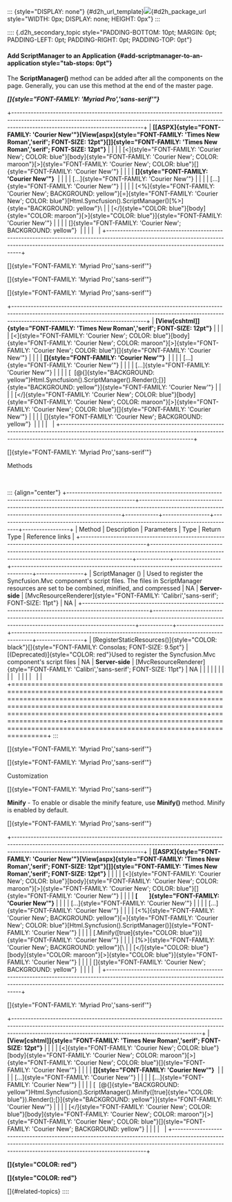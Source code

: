 ::: {style="DISPLAY: none"}
[](ms-xhelp:///?Id=d2h_url_template){#d2h_url_template}![](!package_url!){#d2h_package_url style="WIDTH: 0px; DISPLAY: none; HEIGHT: 0px"}
:::

:::: {.d2h_secondary_topic style="PADDING-BOTTOM: 10pt; MARGIN: 0pt; PADDING-LEFT: 0pt; PADDING-RIGHT: 0pt; PADDING-TOP: 0pt"}
#### Add ScriptManager to an Application {#add-scriptmanager-to-an-application style="tab-stops: 0pt"}

The **ScriptManager()** method can be added after all the components on the page. Generally, you can use this method at the end of the master page.

***[]{style="FONT-FAMILY: 'Myriad Pro','sans-serif'"}*** 

+-----------------------------------------------------------------------------------------------------------------------------------------------------------------------------------------------------------+
| **[\[ASPX]{style="FONT-FAMILY: 'Courier New'"}[View\[aspx]{style="FONT-FAMILY: 'Times New Roman','serif'; FONT-SIZE: 12pt"}[\]]{style="FONT-FAMILY: 'Times New Roman','serif'; FONT-SIZE: 12pt"}**        |
|                                                                                                                                                                                                           |
| [\<]{style="FONT-FAMILY: 'Courier New'; COLOR: blue"}[body]{style="FONT-FAMILY: 'Courier New'; COLOR: maroon"}[\>]{style="FONT-FAMILY: 'Courier New'; COLOR: blue"}[]{style="FONT-FAMILY: 'Courier New'"} |
|                                                                                                                                                                                                           |
| **[]{style="FONT-FAMILY: 'Courier New'"}**                                                                                                                                                                |
|                                                                                                                                                                                                           |
| [...]{style="FONT-FAMILY: 'Courier New'"}                                                                                                                                                                 |
|                                                                                                                                                                                                           |
| [...]{style="FONT-FAMILY: 'Courier New'"}                                                                                                                                                                 |
|                                                                                                                                                                                                           |
| [\<%]{style="FONT-FAMILY: 'Courier New'; BACKGROUND: yellow"}[=]{style="FONT-FAMILY: 'Courier New'; COLOR: blue"}[Html.Syncfusion().ScriptManager()[%\>]{style="BACKGROUND: yellow"}\                     |
| [\</]{style="COLOR: blue"}[body]{style="COLOR: maroon"}[\>]{style="COLOR: blue"}]{style="FONT-FAMILY: 'Courier New'"}                                                                                     |
|                                                                                                                                                                                                           |
| []{style="FONT-FAMILY: 'Courier New'; BACKGROUND: yellow"}                                                                                                                                                |
|                                                                                                                                                                                                           |
|                                                                                                                                                                                                           |
+-----------------------------------------------------------------------------------------------------------------------------------------------------------------------------------------------------------+

[]{style="FONT-FAMILY: 'Myriad Pro','sans-serif'"} 

[]{style="FONT-FAMILY: 'Myriad Pro','sans-serif'"} 

[]{style="FONT-FAMILY: 'Myriad Pro','sans-serif'"} 

+------------------------------------------------------------------------------------------------------------------------------------------------------------------------------------------------------------+
| **[View\[cshtml\]]{style="FONT-FAMILY: 'Times New Roman','serif'; FONT-SIZE: 12pt"}**                                                                                                                      |
|                                                                                                                                                                                                            |
| [\<]{style="FONT-FAMILY: 'Courier New'; COLOR: blue"}[body]{style="FONT-FAMILY: 'Courier New'; COLOR: maroon"}[\>]{style="FONT-FAMILY: 'Courier New'; COLOR: blue"}[]{style="FONT-FAMILY: 'Courier New'"}  |
|                                                                                                                                                                                                            |
| **[]{style="FONT-FAMILY: 'Courier New'"}**                                                                                                                                                                 |
|                                                                                                                                                                                                            |
| [...]{style="FONT-FAMILY: 'Courier New'"}                                                                                                                                                                  |
|                                                                                                                                                                                                            |
| [...]{style="FONT-FAMILY: 'Courier New'"}                                                                                                                                                                  |
|                                                                                                                                                                                                            |
| [  [\@{]{style="BACKGROUND: yellow"}Html.Syncfusion().ScriptManager().Render();[}]{style="BACKGROUND: yellow"}]{style="FONT-FAMILY: 'Courier New'"}                                                        |
|                                                                                                                                                                                                            |
| [\</]{style="FONT-FAMILY: 'Courier New'; COLOR: blue"}[body]{style="FONT-FAMILY: 'Courier New'; COLOR: maroon"}[\>]{style="FONT-FAMILY: 'Courier New'; COLOR: blue"}[]{style="FONT-FAMILY: 'Courier New'"} |
|                                                                                                                                                                                                            |
| []{style="FONT-FAMILY: 'Courier New'; BACKGROUND: yellow"}                                                                                                                                                 |
|                                                                                                                                                                                                            |
|                                                                                                                                                                                                            |
+------------------------------------------------------------------------------------------------------------------------------------------------------------------------------------------------------------+

[]{style="FONT-FAMILY: 'Myriad Pro','sans-serif'"} 

Methods

 

::: {align="center"}
+------------------------------------------------------------------------------------------------------+-----------------------------------------------------------------------------------------------------------------------------------------------------+------------+-----------------+-------------------------------------------------------------------------------------+-----------------+
| Method                                                                                               | Description                                                                                                                                         | Parameters | Type            | Return Type                                                                         | Reference links |
+------------------------------------------------------------------------------------------------------+-----------------------------------------------------------------------------------------------------------------------------------------------------+------------+-----------------+-------------------------------------------------------------------------------------+-----------------+
| ScriptManager ()                                                                                     | Used to register the Syncfusion.Mvc component's script files. The files in ScriptManager resources are set to be combined, minified, and compressed | NA         | **Server-side** | [MvcResourceRenderer]{style="FONT-FAMILY: 'Calibri','sans-serif'; FONT-SIZE: 11pt"} | NA              |
+------------------------------------------------------------------------------------------------------+-----------------------------------------------------------------------------------------------------------------------------------------------------+------------+-----------------+-------------------------------------------------------------------------------------+-----------------+
| [RegisterStaticResources()]{style="COLOR: black"}[]{style="FONT-FAMILY: Consolas; FONT-SIZE: 9.5pt"} | [(Deprecated)]{style="COLOR: red"}Used to register the Syncfusion.Mvc component's script files                                                      | NA         | **Server-side** | [MvcResourceRenderer]{style="FONT-FAMILY: 'Calibri','sans-serif'; FONT-SIZE: 11pt"} | NA              |
|                                                                                                      |                                                                                                                                                     |            |                 |                                                                                     |                 |
|                                                                                                      |                                                                                                                                                     |            |                 |                                                                                     |                 |
+======================================================================================================+=====================================================================================================================================================+============+=================+=====================================================================================+=================+
:::

[]{style="FONT-FAMILY: 'Myriad Pro','sans-serif'"} 

[]{style="FONT-FAMILY: 'Myriad Pro','sans-serif'"} 

Customization

[]{style="FONT-FAMILY: 'Myriad Pro','sans-serif'"} 

**Minify** - To enable or disable the minify feature, use **Minify()** method. Minify is enabled by default.

[]{style="FONT-FAMILY: 'Myriad Pro','sans-serif'"} 

+-----------------------------------------------------------------------------------------------------------------------------------------------------------------------------------------------------------+
| **[\[ASPX]{style="FONT-FAMILY: 'Courier New'"}[View\[aspx]{style="FONT-FAMILY: 'Times New Roman','serif'; FONT-SIZE: 12pt"}[\]]{style="FONT-FAMILY: 'Times New Roman','serif'; FONT-SIZE: 12pt"}**        |
|                                                                                                                                                                                                           |
| [\<]{style="FONT-FAMILY: 'Courier New'; COLOR: blue"}[body]{style="FONT-FAMILY: 'Courier New'; COLOR: maroon"}[\>]{style="FONT-FAMILY: 'Courier New'; COLOR: blue"}[]{style="FONT-FAMILY: 'Courier New'"} |
|                                                                                                                                                                                                           |
| **[        ]{style="FONT-FAMILY: 'Courier New'"}**                                                                                                                                                        |
|                                                                                                                                                                                                           |
| [...]{style="FONT-FAMILY: 'Courier New'"}                                                                                                                                                                 |
|                                                                                                                                                                                                           |
| [...]{style="FONT-FAMILY: 'Courier New'"}                                                                                                                                                                 |
|                                                                                                                                                                                                           |
| [\<%]{style="FONT-FAMILY: 'Courier New'; BACKGROUND: yellow"}[=]{style="FONT-FAMILY: 'Courier New'; COLOR: blue"}[Html.Syncfusion().ScriptManager()]{style="FONT-FAMILY: 'Courier New'"}                  |
|                                                                                                                                                                                                           |
| [.Minify([true]{style="COLOR: blue"})]{style="FONT-FAMILY: 'Courier New'"}                                                                                                                                |
|                                                                                                                                                                                                           |
| [%\>]{style="FONT-FAMILY: 'Courier New'; BACKGROUND: yellow"}[\                                                                                                                                           |
| [\</]{style="COLOR: blue"}[body]{style="COLOR: maroon"}[\>]{style="COLOR: blue"}]{style="FONT-FAMILY: 'Courier New'"}                                                                                     |
|                                                                                                                                                                                                           |
| []{style="FONT-FAMILY: 'Courier New'; BACKGROUND: yellow"}                                                                                                                                                |
|                                                                                                                                                                                                           |
|                                                                                                                                                                                                           |
+-----------------------------------------------------------------------------------------------------------------------------------------------------------------------------------------------------------+

[]{style="FONT-FAMILY: 'Myriad Pro','sans-serif'"} 

+--------------------------------------------------------------------------------------------------------------------------------------------------------------------------------------------------------------------------------+
| **[View\[cshtml\]]{style="FONT-FAMILY: 'Times New Roman','serif'; FONT-SIZE: 12pt"}**                                                                                                                                          |
|                                                                                                                                                                                                                                |
| [\<]{style="FONT-FAMILY: 'Courier New'; COLOR: blue"}[body]{style="FONT-FAMILY: 'Courier New'; COLOR: maroon"}[\>]{style="FONT-FAMILY: 'Courier New'; COLOR: blue"}[]{style="FONT-FAMILY: 'Courier New'"}                      |
|                                                                                                                                                                                                                                |
| **[]{style="FONT-FAMILY: 'Courier New'"}**                                                                                                                                                                                     |
|                                                                                                                                                                                                                                |
| [...]{style="FONT-FAMILY: 'Courier New'"}                                                                                                                                                                                      |
|                                                                                                                                                                                                                                |
| [...]{style="FONT-FAMILY: 'Courier New'"}                                                                                                                                                                                      |
|                                                                                                                                                                                                                                |
| [  [\@{]{style="BACKGROUND: yellow"}Html.Syncfusion().ScriptManager().Minify([true]{style="COLOR: blue"}).Render();[}]{style="BACKGROUND: yellow"}]{style="FONT-FAMILY: 'Courier New'"}                                        |
|                                                                                                                                                                                                                                |
| [\</]{style="FONT-FAMILY: 'Courier New'; COLOR: blue"}[body]{style="FONT-FAMILY: 'Courier New'; COLOR: maroon"}[\>]{style="FONT-FAMILY: 'Courier New'; COLOR: blue"}[]{style="FONT-FAMILY: 'Courier New'; BACKGROUND: yellow"} |
|                                                                                                                                                                                                                                |
|                                                                                                                                                                                                                                |
+--------------------------------------------------------------------------------------------------------------------------------------------------------------------------------------------------------------------------------+

**[]{style="COLOR: red"}** 

**[]{style="COLOR: red"}** 

[]{#related-topics}
::::
